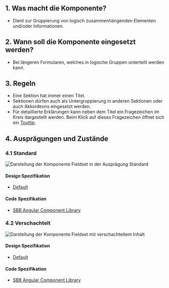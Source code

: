 ## 1. Was macht die Komponente?
* Dient zur Gruppierung von logisch zusammenhängenden Elementen und/oder Informationen.

## 2. Wann soll die Komponente eingesetzt werden? 
* Bei längeren Formularen, welches in logische Gruppen unterteilt werden kann.

## 3. Regeln
* Eine Sektion hat immer einen Titel.
* Sektionen dürfen auch als Untergruppierung in anderen Sektionen oder auch Akkordeons eingesetzt werden.
* Für detaillierte Erklärungen kann neben dem Titel ein Fragezeichen im Kreis dargestellt werden. Beim Klick auf dieses Fragezeichen öffnet sich ein [Tooltip](https://digital.sbb.ch/de/components/tooltip).
 
## 4. Ausprägungen und Zustände
### 4.1 Standard
![Darstellung der Komponente Fieldset in der Ausprägung Standard](https://raw.githubusercontent.com/sbb-design-systems/sbb-design-system/master/website/components/fieldset/images/fieldset_default.png 'class: image')

#### Design Spezifikation
* [Default](https://sbb.invisionapp.com/d/main#/console/15744722/328082546/inspect) 

#### Code Spezifikation
* [SBB Angular Component Library](https://sbb-angular.app.sbb.ch/latest/typography)

### 4.2 Verschachtelt
![Darstellung der Komponente Fieldset mit verschachteltem Inhalt](https://raw.githubusercontent.com/sbb-design-systems/sbb-design-system/master/website/components/fieldset/images/fieldset_nested.png 'class: image')

#### Design Spezifikation
* [Default](https://sbb.invisionapp.com/d/main#/console/15744722/328082547/inspect) 

#### Code Spezifikation
* [SBB Angular Component Library](https://sbb-angular.app.sbb.ch/latest/typography)